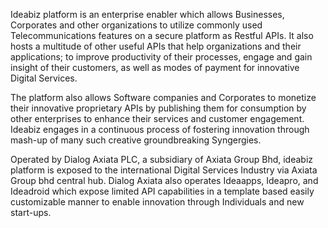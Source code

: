 Ideabiz platform is an enterprise enabler which allows Businesses, Corporates and other organizations to utilize commonly used Telecommunications features on a secure platform as Restful APIs. It also hosts a multitude of other useful APIs that help organizations and their applications; to improve productivity of their processes, engage and gain insight of their customers, as well as modes of payment for innovative Digital Services.
 
The platform also allows Software companies and Corporates to monetize their innovative proprietary APIs by publishing them for consumption by other enterprises to enhance their services and customer engagement. Ideabiz engages in a continuous process of fostering innovation through mash-up of many such creative groundbreaking Syngergies.
 
Operated by Dialog Axiata PLC, a subsidiary of Axiata Group Bhd, ideabiz platform is exposed to the international Digital Services Industry via Axiata Group bhd central hub. Dialog Axiata also operates Ideaapps, Ideapro, and Ideadroid which expose limited API capabilities in a template based easily customizable manner to enable innovation through Individuals and new start-ups. 